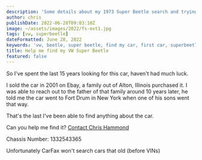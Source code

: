 ```yaml
---
description: 'Some details about my 1973 Super Beetle search and trying to find the car'
author: chris
publishDate: 2022-06-28T09:03:10Z
image: ~/assets/images/2022/fs-ext1.jpg
tags: [vw, superbeetle]
dateFormatted: June 28, 2022
keywords: 'vw, beetle, super beetle, find my car, first car, superbeetle, volkswagen'
title: Help me find my VW Super Beetle
featured: false
---
```


So I've spent the last 15 years looking for this car, haven't had much luck.

I sold the car in 2001 on Ebay, a family out of Alton, Illinois purchased it. I was able to reach out to the father of that family around 10 years later, he told me the car went to Fort Drum in New York when one of his sons went that way.

That's the last I've been able to find anything about the car.

Can you help me find it? [Contact Chris Hammond](https://www.chrishammond.com/Contact)

Chassis Number: 1332543365

Unfortunately CarFax won't search cars that old (before VINs)
